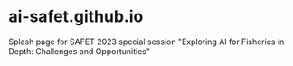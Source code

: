 # ai-safet.github.io
Splash page for SAFET 2023 special session "Exploring AI for Fisheries in Depth: Challenges and Opportunities"
